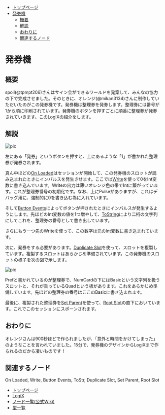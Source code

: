 <!-- NeosVR Techbook-->
- [トップページ](https://logix-educational-institute.github.io/NeosVRJP-Techbook/) 
- [発券機](#発券機)
  - [概要](#概要)
  - [解説](#解説)
  - [おわりに](#おわりに)
  - [関連するノード](#関連するノード)


# 発券機

## 概要

spoil(@tpmpt206)さんはサイン会ができるワールドを発案して、みんなの協力の下で完成させました。そのときに、オレンジ(@mikan3134)さんに制作していただいたのがこの発券機です。発券機は整理券を発券します。整理券には番号が1から順に印刷されています。発券機のボタンを押すごとに順番に整理券が発券されていきます。このLogiXの紹介をします。


## 解説

![pic](https://pbs.twimg.com/media/EaFAwgIUMAEJFAD?format=jpg&name=large "pic")

左にある「発券」というボタンを押すと、上にあるような「1」が書かれた整理券が発券されます。

真ん中ほどの[On Loaded](https://neosvrjp.memo.wiki/d/On%20loaded)はセッションが開始して、この発券機のスロットが読み込まれたときにインパルスを発生させます。ここでは[Write](https://neosvrjp.memo.wiki/d/Write)を使って0をInt変数に書き込んでいます。Writeの出力は薄いオレンジ色の帯でIntに繋がっています。これが整理券番号の初期化です。なお、上にPulseがありますが、これはデバッグ用に、強制的に0を書き込む為に入れています。

そして[Button Events](https://neosvrjp.memo.wiki/d/Button%20Events)によってボタンが押されたときにインパルスが発生するようにします。先ほどのInt変数の値を1つ増やして、[ToString](https://neosvrjp.memo.wiki/d/ToString)により二桁の文字列にしてこれを、整理券の番号として書き出しています。

さらにもう一つ先のWriteを使って、この数字は元のInt変数に書き込まれています。

次に、発券をする必要があります。[Duplicate Slot](https://neosvrjp.memo.wiki/d/Duplicate%20Slot)を使って、スロットを複製しています。複製するスロットはあらかじめ準備されています。この発券機のスロットの様子を次の図で示します。

![pic](https://pbs.twimg.com/media/EaJCCE-UwAAGFNa?format=jpg&name=large "pic")

Prefと書かれているのが整理券で、NumCardの下にはBasicという文字列を扱うスロットと、それが乗っているQuadという板があります。これをあらかじめ準備しています。先ほどの整理券の番号はここのBasicに書き込まれます。

最後に、複製された整理券を[Set Parent](https://neosvrjp.memo.wiki/d/Set%20Parent)を使って、[Root Slot](https://neosvrjp.memo.wiki/d/Root%20Slot)の直下においています。これでこのセッションにスポーンされます。

## おわりに

オレンジさんは900秒ほどで作られましたが、「意外と時間をかけてしまった」のようなことを言われていました。15分で、発券機のデザインからLogiXまで作られるのだから凄いものです！

## 関連するノード

On Loaded, Write, Button Events, ToStr, Duplicate Slot, Set Parent, Root Slot
  
  
- [トップページ](https://logix-educational-institute.github.io/NeosVRJP-Techbook/)  
- [LogiX](https://logix-educational-institute.github.io/NeosVRJP-Techbook/tutorial/logix.html)  
- [ノード一覧(公式Wiki)](https://wiki.neos.com/LogiX/ja)  
- [型一覧](https://logix-educational-institute.github.io/NeosVRJP-Techbook/tutorial/datatype.html)  
  